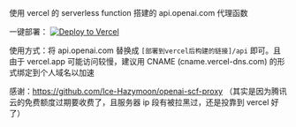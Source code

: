 使用 vercel 的 serverless function 搭建的 api.openai.com 代理函数

一键部署： [![Deploy to Vercel](https://vercel.com/button)](https://vercel.com/import/project?template=https://github.com/Chilfish/proxy-ai)

使用方式：将 api.openai.com 替换成 `[部署到vercel后构建的链接]/api` 即可。且由于 vercel.app 可能访问较慢，建议用 CNAME (cname.vercel-dns.com) 的形式绑定到个人域名以加速

感谢：https://github.com/Ice-Hazymoon/openai-scf-proxy （其实是因为腾讯云的免费额度过期要收费了，且服务器 ip 段有被拉黑过，还是投靠到 vercel 好了）
